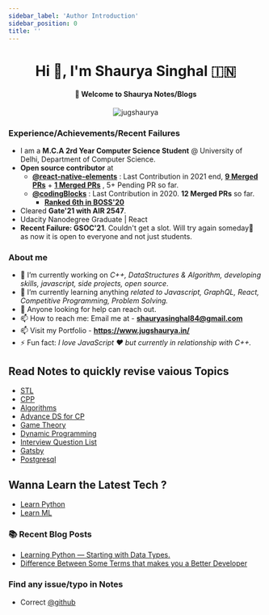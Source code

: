 ```yaml
---
sidebar_label: 'Author Introduction'
sidebar_position: 0
title: ''
---
```


<h1 align="center">Hi 👋, I'm Shaurya Singhal 🇮🇳</h1>

<h4 align="center">🤝 Welcome to Shaurya Notes/Blogs</h4>
<p align="center"> <img src="https://komarev.com/ghpvc/?username=jugshaurya&label=Profile Views&color=blue&style=plastic" alt="jugshaurya" /> </p>

### Experience/Achievements/Recent Failures

- I am a **M.C.A 2rd Year Computer Science Student** @ University of Delhi, Department of Computer Science.
- **Open source contributor** at
  - [**@react-native-elements**](https://github.com/react-native-elements) : Last Contribution in 2021 end, [**9 Merged PRs**](https://github.com/react-native-elements/playground/commits?author=jugshaurya) + [**1 Merged PRs**](https://github.com/react-native-elements/react-native-elements/commits?author=jugshaurya) , 5+ Pending PR so far.
  - [**@codingBlocks**](https://github.com/coding-blocks) : Last Contribution in 2020. **12 Merged PRs** so far.
    - [**Ranked 6th in BOSS'20**](https://boss.codingblocks.com/leaderboard/2020)
- Cleared **Gate'21 with AIR 2547**.
- Udacity Nanodegree Graduate | React 
- **Recent Failure: GSOC'21**. Couldn't get a slot. Will try again someday💎 as now it is open to everyone and not just students.

### About me

- 🔭 I’m currently working on _C++, DataStructures & Algorithm, developing skills, javascript, side projects, open source_.
- 🌱 I’m currently learning anything _related to Javascript, GraphQL, React, Competitive Programming, Problem Solving._
- 🤔 Anyone looking for help can reach out.
- 📫 How to reach me: Email me at - **shauryasinghal84@gmail.com**
- 📫 Visit my Portfolio - **https://www.jugshaurya.in/**
- ⚡ Fun fact: _I love JavaScript ❤️ but currently in relationship with C++._

## Read Notes to quickly revise vaious Topics 
- [STL](https://notes.jugshaurya.in/docs/stl)
- [CPP](https://notes.jugshaurya.in/docs/cpp)
- [Algorithms](https://notes.jugshaurya.in/docs/algo)
- [Advance DS for CP](https://notes.jugshaurya.in/docs/advance-ds_approaches)
- [Game Theory](https://notes.jugshaurya.in/docs/gameTheory)
- [Dynamic Programming](https://notes.jugshaurya.in/docs/dp)
- [Interview Question List](https://notes.jugshaurya.in/docs/questions)
- [Gatsby](https://notes.jugshaurya.in/docs/gatsby)
- [Postgresql](https://notes.jugshaurya.in/docs/postgresql)

## Wanna Learn the Latest Tech ?

- [Learn Python](https://github.com/jugshaurya/Learn-Python/tree/master/1-Learn-Python)
- [Learn ML](https://github.com/jugshaurya/Machine-Learning)

### 📚 Recent Blog Posts

- [Learning Python — Starting with Data Types.](https://medium.com/@shauryasinghal84/learning-python-starting-with-data-types-bc215a24086a)
- [Difference Between Some Terms that makes you a Better Developer](https://medium.com/@shauryasinghal84/difference-between-some-terms-that-makes-you-a-better-developer-e4da04a74925)

### Find any issue/typo in Notes

- Correct [@github](https://github.com/jugshaurya/Notes/tree/main/docs)